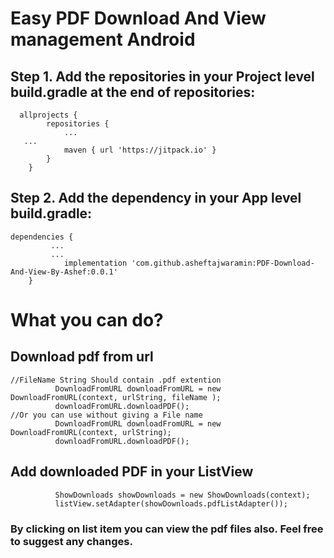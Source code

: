 # Easy PDF Download And View management Android

## Step 1. Add the repositories in your Project level build.gradle at the end of repositories:
```
  allprojects {
		repositories {
			...
   ...
			maven { url 'https://jitpack.io' }
		}
	}
```
## Step 2. Add the dependency in your App level build.gradle:
```
dependencies {
         ...
         ...
	        implementation 'com.github.asheftajwaramin:PDF-Download-And-View-By-Ashef:0.0.1'
	}
```

# What you can do?

## Download pdf from url
```
//FileName String Should contain .pdf extention
          DownloadFromURL downloadFromURL = new DownloadFromURL(context, urlString, fileName ); 
          downloadFromURL.downloadPDF();
//Or you can use without giving a File name
          DownloadFromURL downloadFromURL = new DownloadFromURL(context, urlString); 
          downloadFromURL.downloadPDF();
```

## Add downloaded PDF in your ListView
```
          ShowDownloads showDownloads = new ShowDownloads(context);
          listView.setAdapter(showDownloads.pdfListAdapter());
```

### By clicking on list item you can view the pdf files also. Feel free to suggest any changes. 
